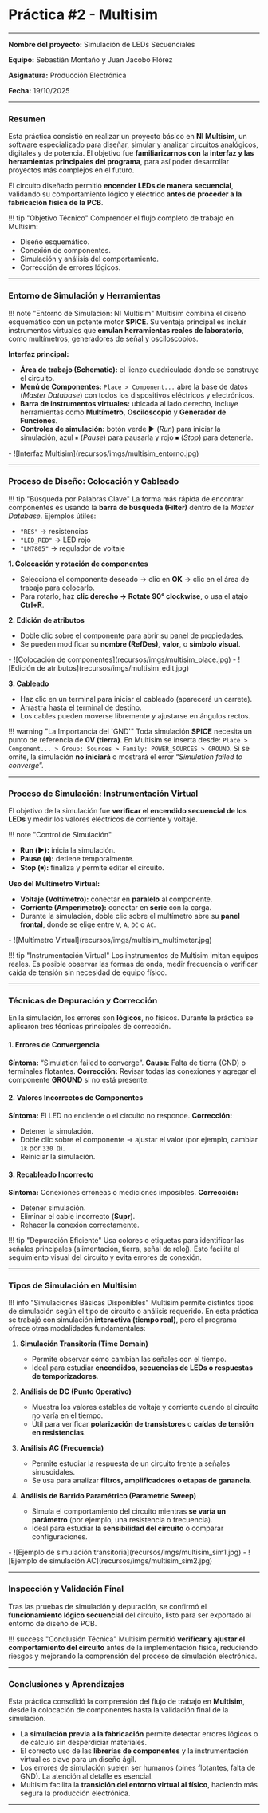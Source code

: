 
# Práctica #2 - Multisim

---

**Nombre del proyecto:** Simulación de LEDs Secuenciales

**Equipo:** Sebastián Montaño y Juan Jacobo Flórez

**Asignatura:** Producción Electrónica

**Fecha:** 19/10/2025

---

### Resumen

Esta práctica consistió en realizar un proyecto básico en **NI Multisim**, un software especializado para diseñar, simular y analizar circuitos analógicos, digitales y de potencia.
El objetivo fue **familiarizarnos con la interfaz y las herramientas principales del programa**, para así poder desarrollar proyectos más complejos en el futuro.

El circuito diseñado permitió **encender LEDs de manera secuencial**, validando su comportamiento lógico y eléctrico **antes de proceder a la fabricación física de la PCB**.

!!! tip "Objetivo Técnico"
Comprender el flujo completo de trabajo en Multisim:
- Diseño esquemático.
- Conexión de componentes.
- Simulación y análisis del comportamiento.
- Corrección de errores lógicos.

---

### Entorno de Simulación y Herramientas

!!! note "Entorno de Simulación: NI Multisim"
Multisim combina el diseño esquemático con un potente motor **SPICE**.
Su ventaja principal es incluir instrumentos virtuales que **emulan herramientas reales de laboratorio**, como multímetros, generadores de señal y osciloscopios.

**Interfaz principal:**

* **Área de trabajo (Schematic):** el lienzo cuadriculado donde se construye el circuito.
* **Menú de Componentes:** `Place > Component...` abre la base de datos (*Master Database*) con todos los dispositivos eléctricos y electrónicos.
* **Barra de instrumentos virtuales:** ubicada al lado derecho, incluye herramientas como **Multímetro**, **Osciloscopio** y **Generador de Funciones**.
* **Controles de simulación:** botón verde ▶️ (*Run*) para iniciar la simulación, azul ⏸ (*Pause*) para pausarla y rojo ⏹ (*Stop*) para detenerla.

<div class="grid cards" markdown>
- ![Interfaz Multisim](recursos/imgs/multisim_entorno.jpg)
</div>

---

### Proceso de Diseño: Colocación y Cableado

!!! tip "Búsqueda por Palabras Clave"
La forma más rápida de encontrar componentes es usando la **barra de búsqueda (Filter)** dentro de la *Master Database*.
Ejemplos útiles:
- `"RES"` → resistencias
- `"LED_RED"` → LED rojo
- `"LM7805"` → regulador de voltaje

**1. Colocación y rotación de componentes**

* Selecciona el componente deseado → clic en **OK** → clic en el área de trabajo para colocarlo.
* Para rotarlo, haz **clic derecho → Rotate 90° clockwise**, o usa el atajo **Ctrl+R**.

**2. Edición de atributos**

* Doble clic sobre el componente para abrir su panel de propiedades.
* Se pueden modificar su **nombre (RefDes)**, **valor**, o **símbolo visual**.

<div class="grid cards" markdown>
- ![Colocación de componentes](recursos/imgs/multisim_place.jpg)
- ![Edición de atributos](recursos/imgs/multisim_edit.jpg)
</div>

**3. Cableado**

* Haz clic en un terminal para iniciar el cableado (aparecerá un carrete).
* Arrastra hasta el terminal de destino.
* Los cables pueden moverse libremente y ajustarse en ángulos rectos.

!!! warning "La Importancia del 'GND'"
Toda simulación **SPICE** necesita un punto de referencia de **0V (tierra)**.
En Multisim se inserta desde:
`Place > Component... > Group: Sources > Family: POWER_SOURCES > GROUND`.
Si se omite, la simulación **no iniciará** o mostrará el error “*Simulation failed to converge*”.

---

### Proceso de Simulación: Instrumentación Virtual

El objetivo de la simulación fue **verificar el encendido secuencial de los LEDs** y medir los valores eléctricos de corriente y voltaje.

!!! note "Control de Simulación"
- **Run (▶️):** inicia la simulación.
- **Pause (⏸):** detiene temporalmente.
- **Stop (⏹):** finaliza y permite editar el circuito.

**Uso del Multímetro Virtual:**

* **Voltaje (Voltímetro):** conectar en **paralelo** al componente.
* **Corriente (Amperímetro):** conectar en **serie** con la carga.
* Durante la simulación, doble clic sobre el multímetro abre su **panel frontal**, donde se elige entre `V`, `A`, `DC` o `AC`.

<div class="grid cards" markdown>
- ![Multímetro Virtual](recursos/imgs/multisim_multimeter.jpg)
</div>

!!! tip "Instrumentación Virtual"
Los instrumentos de Multisim imitan equipos reales.
Es posible observar las formas de onda, medir frecuencia o verificar caída de tensión sin necesidad de equipo físico.

---

### Técnicas de Depuración y Corrección

En la simulación, los errores son **lógicos**, no físicos.
Durante la práctica se aplicaron tres técnicas principales de corrección.

#### 1. Errores de Convergencia

**Síntoma:** “Simulation failed to converge”.
**Causa:** Falta de tierra (GND) o terminales flotantes.
**Corrección:** Revisar todas las conexiones y agregar el componente **GROUND** si no está presente.

#### 2. Valores Incorrectos de Componentes

**Síntoma:** El LED no enciende o el circuito no responde.
**Corrección:**

* Detener la simulación.
* Doble clic sobre el componente → ajustar el valor (por ejemplo, cambiar `1k` por `330 Ω`).
* Reiniciar la simulación.

#### 3. Recableado Incorrecto

**Síntoma:** Conexiones erróneas o mediciones imposibles.
**Corrección:**

* Detener simulación.
* Eliminar el cable incorrecto (**Supr**).
* Rehacer la conexión correctamente.

!!! tip "Depuración Eficiente"
Usa colores o etiquetas para identificar las señales principales (alimentación, tierra, señal de reloj).
Esto facilita el seguimiento visual del circuito y evita errores de conexión.

---

### Tipos de Simulación en Multisim

!!! info "Simulaciones Básicas Disponibles"
Multisim permite distintos tipos de simulación según el tipo de circuito o análisis requerido.
En esta práctica se trabajó con simulación **interactiva (tiempo real)**, pero el programa ofrece otras modalidades fundamentales:

1. **Simulación Transitoria (Time Domain)**

   * Permite observar cómo cambian las señales con el tiempo.
   * Ideal para estudiar **encendidos, secuencias de LEDs o respuestas de temporizadores**.

2. **Análisis de DC (Punto Operativo)**

   * Muestra los valores estables de voltaje y corriente cuando el circuito no varía en el tiempo.
   * Útil para verificar **polarización de transistores** o **caídas de tensión en resistencias**.

3. **Análisis AC (Frecuencia)**

   * Permite estudiar la respuesta de un circuito frente a señales sinusoidales.
   * Se usa para analizar **filtros, amplificadores o etapas de ganancia**.

4. **Análisis de Barrido Paramétrico (Parametric Sweep)**

   * Simula el comportamiento del circuito mientras **se varía un parámetro** (por ejemplo, una resistencia o frecuencia).
   * Ideal para estudiar **la sensibilidad del circuito** o comparar configuraciones.

<div class="grid cards" markdown>
- ![Ejemplo de simulación transitoria](recursos/imgs/multisim_sim1.jpg)
- ![Ejemplo de simulación AC](recursos/imgs/multisim_sim2.jpg)
</div>

---

### Inspección y Validación Final

Tras las pruebas de simulación y depuración, se confirmó el **funcionamiento lógico secuencial** del circuito, listo para ser exportado al entorno de diseño de PCB.

!!! success "Conclusión Técnica"
Multisim permitió **verificar y ajustar el comportamiento del circuito** antes de la implementación física, reduciendo riesgos y mejorando la comprensión del proceso de simulación electrónica.

---

### Conclusiones y Aprendizajes

Esta práctica consolidó la comprensión del flujo de trabajo en **Multisim**, desde la colocación de componentes hasta la validación final de la simulación.

* La **simulación previa a la fabricación** permite detectar errores lógicos o de cálculo sin desperdiciar materiales.
* El correcto uso de las **librerías de componentes** y la instrumentación virtual es clave para un diseño ágil.
* Los errores de simulación suelen ser humanos (pines flotantes, falta de GND). La atención al detalle es esencial.
* Multisim facilita la **transición del entorno virtual al físico**, haciendo más segura la producción electrónica.

---

